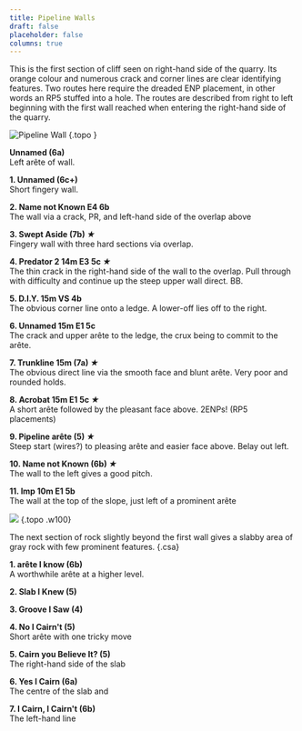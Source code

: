 ```yaml
---
title: Pipeline Walls
draft: false
placeholder: false
columns: true
---
```



This is the first section of cliff seen on right-hand side of the quarry. Its orange colour and numerous crack and corner lines are clear identifying features. Two routes here require the dreaded ENP placement, in other words an RP5 stuffed into a hole. The routes are described from right to left beginning with the first wall reached when entering the right-hand side of the quarry.

![Pipeline Wall](/img/peak/matlock/caretaker-pipeline.jpg)
{.topo }

**Unnamed (6a)**  
Left arête of wall.

**1. Unnamed (6c+)**  
Short fingery wall.

**2. Name not Known E4 6b**  
The wall via a crack, PR, and left-hand side of the overlap above

**3. Swept Aside (7b) *★***  
Fingery wall with three hard sections via overlap.

**4. Predator 2 14m E3 5c *★***  
The thin crack in the right-hand side of the wall to the overlap. Pull through with difficulty and continue up the steep upper wall direct. BB.

**5. D.I.Y. 15m VS 4b**  
The obvious corner line onto a ledge. A lower-off lies off to the right.

**6. Unnamed 15m E1 5c**  
The crack and upper arête to the ledge, the crux being to commit to the arête.

**7. Trunkline 15m (7a) *★***  
The obvious direct line via the smooth face and blunt arête. Very poor and rounded holds.

**8. Acrobat 15m E1 5c *★***  
A short arête followed by the pleasant face above. 2ENPs! (RP5 placements)

**9. Pipeline arête (5) *★***  
Steep start (wires?) to pleasing arête and easier face above. Belay out left.

**10. Name not Known (6b) *★***  
The wall to the left gives a good pitch.

**11. Imp 10m E1 5b**  
The wall at the top of the slope, just left of a prominent arête

![](/img/peak/matlock/caretaker-cairn.gif)
{.topo .w100}

The next section of rock slightly beyond the first wall gives a slabby area of gray rock with few prominent features.
{.csa}

**1. arête I know (6b)**  
A worthwhile arête at a higher level.

 **2. Slab I Knew (5)**

**3. Groove I Saw (4)**

**4. No I Cairn't (5)**  
Short arête with one tricky move

**5. Cairn you Believe It? (5)**  
The right-hand side of the slab

**6. Yes I Cairn (6a)**  
The centre of the slab and

**7. I Cairn, I Cairn't (6b)**  
The left-hand line